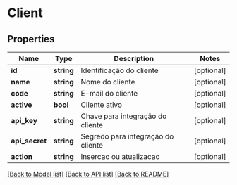 # Client

## Properties
Name | Type | Description | Notes
------------ | ------------- | ------------- | -------------
**id** | **string** | Identificação do cliente | [optional] 
**name** | **string** | Nome do cliente | [optional] 
**code** | **string** | E-mail do cliente | [optional] 
**active** | **bool** | Cliente ativo | [optional] 
**api_key** | **string** | Chave para integração do cliente | [optional] 
**api_secret** | **string** | Segredo para integração do cliente | [optional] 
**action** | **string** | Insercao ou atualizacao | [optional] 

[[Back to Model list]](../../README.md#documentation-for-models) [[Back to API list]](../../README.md#documentation-for-api-endpoints) [[Back to README]](../../README.md)


